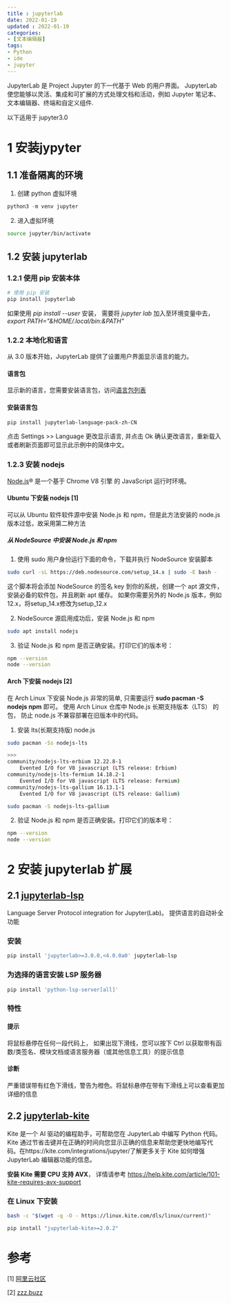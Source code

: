 ```yaml
---
title : jupyterlab
date: 2022-01-19
updated : 2022-01-19
categories: 
- [文本编辑器]
tags:
- Python
- ide
- jupyter
---
```


JupyterLab 是 Project Jupyter 的下一代基于 Web 的用户界面。
JupyterLab 使您能够以灵活、集成和可扩展的方式处理文档和活动，例如 Jupyter 笔记本、文本编辑器、终端和自定义组件.

以下适用于 jupyter3.0 

<!--more-->

# 1 安装jypyter

## 1.1 准备隔离的环境

1. 创建 python 虚拟环境

```python
python3 -m venv jupyter
```

2. 进入虚拟环境

```bash
source jupyter/bin/activate
```

## 1.2 安装 jupyterlab

### 1.2.1 使用 pip 安装本体

```bash
# 使用 pip 安装
pip install jupyterlab
```

如果使用 *pip install --user* 安装， 需要将 *jupyter lab* 加入至环境变量中去，
*export PATH="&amp;HOME/.local/bin\:&amp;PATH"*

### 1.2.2 本地化和语言

从 3.0 版本开始，JupyterLab 提供了设置用户界面显示语言的能力。

#### 语言包

显示新的语言，您需要安装语言包，访问[语言包列表](https://github.com/jupyterlab/language-packs/tree/master/language-packs) 

#### 安装语言包

```bash
pip install jupyterlab-language-pack-zh-CN
```

点击 Settings >> Language 更改显示语言, 并点击 Ok 确认更改语言，重新载入或者刷新页面即可显示此示例中的简体中文。

### 1.2.3 安装 nodejs

[Node.js](https://nodejs.org/zh-cn/)® 是一个基于 Chrome V8 引擎 的 JavaScript 运行时环境。

#### Ubuntu 下安装 nodejs [1]

可以从 Ubuntu 软件软件源中安装 Node.js 和 npm，但是此方法安装的 node.js 版本过低，故采用第二种方法

##### 从 NodeSource 中安装 Node.js 和 npm

1. 使用 sudo 用户身份运行下面的命令，下载并执行 NodeSource 安装脚本

```bash
sudo curl -sL https://deb.nodesource.com/setup_14.x | sudo -E bash -
```

这个脚本将会添加 NodeSource 的签名 key 到你的系统，创建一个 apt 源文件，安装必备的软件包，并且刷新 apt 缓存。
如果你需要另外的 Node.js 版本，例如12.x，将setup_14.x修改为setup_12.x

2. NodeSource 源启用成功后，安装 Node.js 和 npm

```bash
sudo apt install nodejs
```

3. 验证 Node.js 和 npm 是否正确安装。打印它们的版本号：

```bash
npm --version
node --version
```

#### Arch 下安装 nodejs [2]

在 Arch Linux 下安装 Node.js 非常的简单, 只需要运行 **sudo pacman -S nodejs npm** 即可。
使用 Arch Linux 仓库中 Node.js 长期支持版本（LTS） 的包， 防止 node.js 不兼容部署在旧版本中的代码。

1. 安装 lts(长期支持版) node.js

```bash
sudo pacman -Ss nodejs-lts

>>>
community/nodejs-lts-erbium 12.22.8-1
    Evented I/O for V8 javascript (LTS release: Erbium)
community/nodejs-lts-fermium 14.18.2-1
    Evented I/O for V8 javascript (LTS release: Fermium)
community/nodejs-lts-gallium 16.13.1-1
    Evented I/O for V8 javascript (LTS release: Gallium)

sudo pacman -S nodejs-lts-gallium
```

2. 验证 Node.js 和 npm 是否正确安装。打印它们的版本号：

```bash
npm --version
node --version
```

# 2 安装 jupyterlab 扩展

## 2.1 [jupyterlab-lsp](https://github.com/jupyter-lsp/jupyterlab-lsp)

Language Server Protocol integration for Jupyter(Lab)。
提供语言的自动补全功能

### 安装

```bash
pip install 'jupyterlab>=3.0.0,<4.0.0a0' jupyterlab-lsp
```

### 为选择的语言安装 LSP 服务器

```bash
pip install 'python-lsp-server[all]'
```

### 特性

#### 提示

将鼠标悬停在任何一段代码上， 如果出现下滑线，您可以按下 Ctrl 以获取带有函数/类签名、模块文档或语言服务器（或其他信息工具）的提示信息

#### 诊断

严重错误带有红色下滑线，警告为橙色。将鼠标悬停在带有下滑线上可以查看更加详细的信息

## 2.2 [jupyterlab-kite](https://github.com/kiteco/jupyterlab-kite)

Kite 是一个 AI 驱动的编程助手，可帮助您在 JupyterLab 中编写 Python 代码。Kite 通过节省击键并在正确的时间向您显示正确的信息来帮助您更快地编写代码。在https://kite.com/integrations/jupyter/了解更多关于 Kite 如何增强 JupyterLab 编辑器功能的信息。

**安装 Kite 需要 CPU 支持 AVX**， 详情请参考 https://help.kite.com/article/101-kite-requires-avx-support

### 在 Linux 下安装

```bash
bash -c "$(wget -q -O - https://linux.kite.com/dls/linux/current)"

pip install "jupyterlab-kite>=2.0.2"
```


# 参考
[1] [阿里云社区](https://developer.aliyun.com/article/760687)

[2] [zzz.buzz](https://zzz.buzz/zh/)
